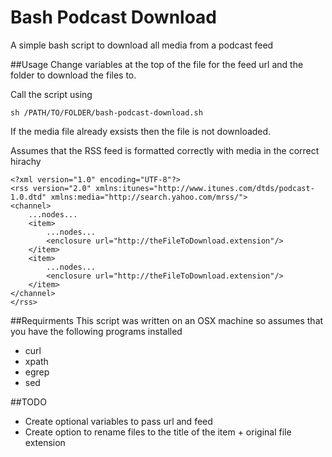 # Bash Podcast Download
A simple bash script to download all media from a podcast feed

##Usage
Change variables at the top of the file for the feed url and the folder to download the files to.

Call the script using

	sh /PATH/TO/FOLDER/bash-podcast-download.sh

If the media file already exsists then the file is not downloaded. 

Assumes that the RSS feed is formatted correctly with media in the correct hirachy


	<?xml version="1.0" encoding="UTF-8"?>
	<rss version="2.0" xmlns:itunes="http://www.itunes.com/dtds/podcast-1.0.dtd" xmlns:media="http://search.yahoo.com/mrss/">
  	<channel>
  		...nodes...
		<item>
			...nodes...
			<enclosure url="http://theFileToDownload.extension"/>
		</item>
		<item>
			...nodes...
			<enclosure url="http://theFileToDownload.extension"/>
		</item>
	</channel>
	</rss>
	

##Requirments
This script was written on an OSX machine so assumes that you have the following programs installed

- curl
- xpath
- egrep
- sed

##TODO

- Create optional variables to pass url and feed
- Create option to rename files to the title of the item + original file extension
